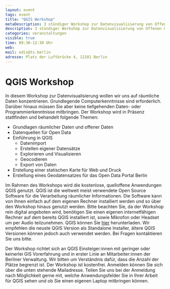 ```yaml
---
layout: event
tags: event
title: "QGIS Workshop"
metaDescription: 3 stündiger Workshop zur Datenvisualisierung von Offenen Geodaten mit der Open Source Software QGIS.
description: 3 stündiger Workshop zur Datenvisualisierung von Offenen Geodaten mit der Open Source Software QGIS.
categories: veranstaltungen
visible: true
time: 09:30-12:30 Uhr
web:
mail: odis@ts.berlin
adresse: Platz der Luftbrücke 4, 12101 Berlin
---
```


# QGIS Workshop

In diesem Workshop zur Datenvisualisierung wollen wir uns auf räumliche Daten konzentrieren. Grundlegende Computerkenntnisse sind erforderlich. Darüber hinaus müssen Sie aber keine tiefgehenden Daten- oder Programmierkenntnisse mitbringen. Der Workshop wird in Präsenz stattfinden und behandelt folgende Themen:

- Grundlagen räumlicher Daten und offener Daten
- Datenquellen für Open Data
- Einführung in QGIS
  - Datenimport
  - Erstellen eigener Datensätze
  - Explorieren und Visualisieren
  - Geocodieren
  - Export von Daten
- Erstellung einer statischen Karte für Web und Druck
- Erstellung eines Geodatensatzes für das Open Data Portal Berlin

Im Rahmen des Workshops wird die kostenlose, quelloffene Anwendungen QGIS genutzt. QGIS ist die weltweit meist verwendete Open Source Software für die Verarbeitung räumlicher Informationen. Die Software kann von Ihnen einfach auf dem eigenen Rechner installiert werden und so über den Workshop hinaus genutzt werden. Bitte beachten Sie, da der Workshop rein digital angeboten wird, benötigen Sie einen eigenen internetfähigen Rechner auf dem bereits QGIS installiert ist, sowie Mikrofon oder Headset um per Audio teilzunehmen. QGIS können Sie [hier](https://www.qgis.org/de/site/forusers/download.html) herunterladen. Wir empfehlen die neuste QGIS Version als Standalone Installer, ältere QGIS Versionen können jedoch auch verwendet werden. Bei Fragen kontaktieren Sie uns bitte.

Der Workshop richtet sich an QGIS Einsteiger:innen mit geringer oder keinerlei GIS Vorerfahrung und in erster Linie an Mitarbeiter:innen der Berliner Verwaltung. Wir bitten um Verständnis dafür, dass die Anzahl der Plätze begrenzt ist.
Der Workshop ist kostenfrei. Anmelden können Sie sich über die unten stehende Mailadresse. Teilen Sie uns bei der Anmeldung nach Möglichkeit gerne mit, welche Anwendungsfelder Sie in Ihrer Arbeit für QGIS sehen und ob Sie einen eigenen Laptop mitbringen können.
